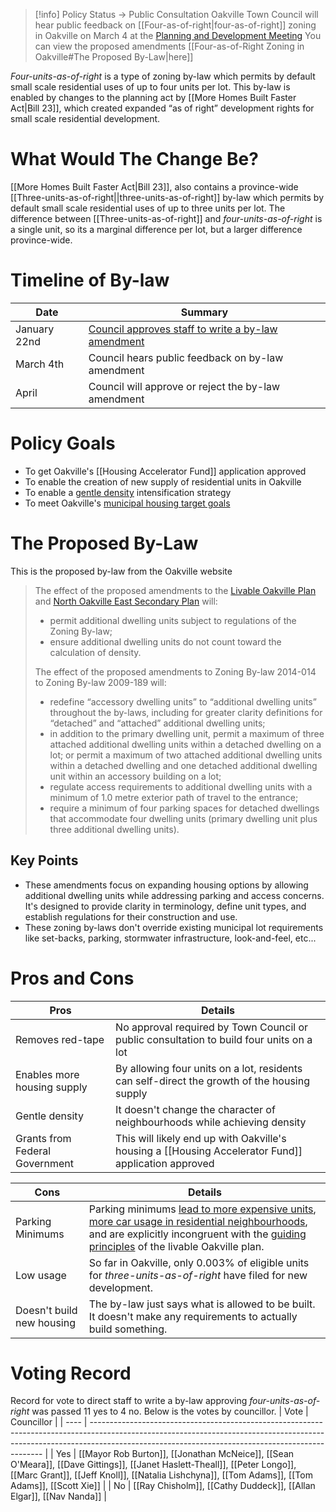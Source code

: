 > [!info] Policy Status -> Public Consultation
> Oakville Town Council will hear public feedback on [[Four-as-of-right|four-as-of-right]] zoning in Oakville on March 4 at the [Planning and Development Meeting](https://pub-oakville.escribemeetings.com/Meeting.aspx?Id=d1136dc5-4b20-4348-a39f-106acf75459e)
> You can view the proposed amendments [[Four-as-of-Right Zoning in Oakville#The Proposed By-Law|here]]

_Four-units-as-of-right_ is a type of zoning by-law which permits by default small scale residential uses of up to four units per lot. This by-law is enabled by changes to the planning act by [[More Homes Built Faster Act|Bill 23]], which created expanded “as of right” development rights for small scale residential development.

# What Would The Change Be?
[[More Homes Built Faster Act|Bill 23]], also contains a province-wide [[Three-units-as-of-right||three-units-as-of-right]] by-law which permits by default small scale residential uses of up to three units per lot. The difference between [[Three-units-as-of-right]] and _four-units-as-of-right_ is a single unit, so its a marginal difference per lot, but a larger difference province-wide.

# Timeline of By-law
| Date         | Summary                                                                                                                   |
| ------------ | ------------------------------------------------------------------------------------------------------------------------- |
| January 22nd | [Council approves staff to write a by-law amendment](https://www.youtube.com/live/PsATvSpZen8?si=zilfHNy6yUizXzCW&t=17593) |
| March 4th    | Council hears public feedback on by-law amendment                                                                          |
| April        | Council will approve or reject the by-law amendment                                                                        |

# Policy Goals
- To get Oakville's [[Housing Accelerator Fund]] application approved
- To enable the creation of new supply of residential units in Oakville
- To enable a [gentle density](https://urbanlogiq.com/ask-the-experts-how-gentle-density-adds-housing-solutions/) intensification strategy
- To meet Oakville's [municipal housing target goals](https://www.ontario.ca/page/tracking-housing-supply-progress)

# The Proposed By-Law
This is the proposed by-law from the Oakville website
> The effect of the proposed amendments to the [Livable Oakville Plan](https://www.oakville.ca/business-development/planning-development/official-plan/livable-oakville-plan/) and [North Oakville East Secondary Plan](https://www.oakville.ca/business-development/planning-development/official-plan/north-oakville-secondary-plans/Ï) will: 
> 
> - permit additional dwelling units subject to regulations of the Zoning By-law;
> - ensure additional dwelling units do not count toward the calculation of density.
> 
> The effect of the proposed amendments to Zoning By-law 2014-014 to Zoning By-law 2009-189 will: 
> - redefine “accessory dwelling units” to “additional dwelling units” throughout the by-laws, including for greater clarity definitions for “detached” and “attached” additional dwelling units;
> - in addition to the primary dwelling unit, permit a maximum of three attached additional dwelling units within a detached dwelling on a lot; or permit a maximum of two attached additional dwelling units within a detached dwelling and one detached additional dwelling unit within an accessory building on a lot;
> - regulate access requirements to additional dwelling units with a minimum of 1.0 metre exterior path of travel to the entrance;
> - require a minimum of four parking spaces for detached dwellings that accommodate four dwelling units (primary dwelling unit plus three additional dwelling units).

## Key Points
- These amendments focus on expanding housing options by allowing additional dwelling units while addressing parking and access concerns. It's designed to provide clarity in terminology, define unit types, and establish regulations for their construction and use.
- These zoning by-laws don't override existing municipal lot requirements like set-backs, parking, stormwater infrastructure, look-and-feel, etc...

# Pros and Cons
| Pros                           | Details                                                                                             |
| ------------------------------ | --------------------------------------------------------------------------------------------------- |
| Removes red-tape               | No approval required by Town Council or public consultation to build four units on a lot            |
| Enables more housing supply    | By allowing four units on a lot, residents can self-direct the growth of the housing supply         |
| Gentle density                 | It doesn't change the character of neighbourhoods while achieving density                           |
| Grants from Federal Government | This will likely end up with Oakville's housing a [[Housing Accelerator Fund]] application approved | 

| Cons                      | Details                                                                                                                                                                         |
| ------------------------- | ------------------------------------------------------------------------------------------------------------------------------------------------------------------------------- |
| Parking Minimums          | Parking minimums [lead to more expensive units](https://vtpi.org/park-hou.pdf), [more car usage in residential neighbourhoods](https://journals.sagepub.com/doi/abs/10.1177/0042098021995139), and are explicitly incongruent with the [guiding principles](https://www.oakville.ca/getmedia/79a4c2f3-905e-468a-be40-ace9bb79d97f/planning-livable-oakville-part-b-mission-statement.pdf) of the livable Oakville plan. | 
| Low usage                 | So far in Oakville, only 0.003% of eligible units for _three-units-as-of-right_ have filed for new development.                                                                 |
| Doesn't build new housing | The by-law just says what is allowed to be built. It doesn't make any requirements to actually build something.                                                                 |

# Voting Record

Record for vote to direct staff to write a by-law approving _four-units-as-of-right_ was passed 11 yes to 4 no. Below is the votes by councillor.
| Vote | Councillor                                                                                                                                                                                                                     |
| ---- | ------------------------------------------------------------------------------------------------------------------------------------------------------------------------------------------------------------------------------ |
| Yes  | [[Mayor Rob Burton]], [[Jonathan McNeice]], [[Sean O'Meara]], [[Dave Gittings]], [[Janet Haslett-Theall]], [[Peter Longo]], [[Marc Grant]], [[Jeff Knoll]], [[Natalia Lishchyna]], [[Tom Adams]], [[Tom Adams]], [[Scott Xie]] |
| No   | [[Ray Chisholm]], [[Cathy Duddeck]], [[Allan Elgar]], [[Nav Nanda]]                                                                                                                                                            | 

[^1]: [Statutory Public Meeting for proposed town-wide Official Plan and Zoning By-law Amendments](https://www.oakville.ca/town-hall/news-notices/2024-planning-public-notices-archive/statutory-public-meeting-for-proposed-town-wide-official-plan-and-zoning-by-law-amendments/)